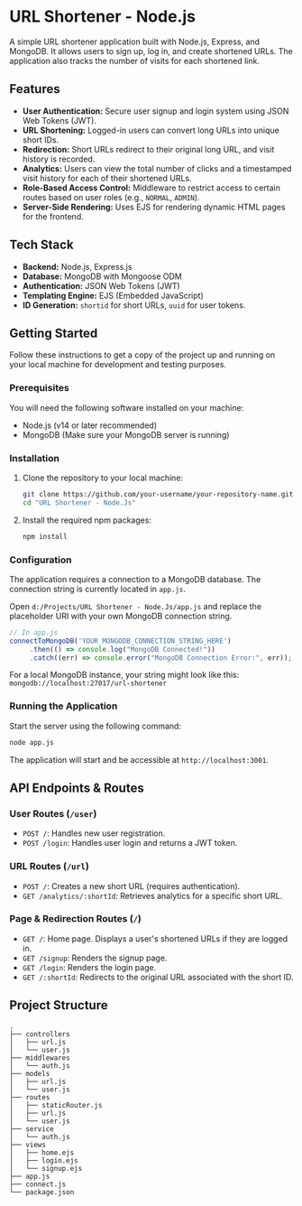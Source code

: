 # URL Shortener - Node.js

A simple URL shortener application built with Node.js, Express, and MongoDB. It allows users to sign up, log in, and create shortened URLs. The application also tracks the number of visits for each shortened link.

## Features

-   **User Authentication:** Secure user signup and login system using JSON Web Tokens (JWT).
-   **URL Shortening:** Logged-in users can convert long URLs into unique short IDs.
-   **Redirection:** Short URLs redirect to their original long URL, and visit history is recorded.
-   **Analytics:** Users can view the total number of clicks and a timestamped visit history for each of their shortened URLs.
-   **Role-Based Access Control:** Middleware to restrict access to certain routes based on user roles (e.g., `NORMAL`, `ADMIN`).
-   **Server-Side Rendering:** Uses EJS for rendering dynamic HTML pages for the frontend.

## Tech Stack

-   **Backend:** Node.js, Express.js
-   **Database:** MongoDB with Mongoose ODM
-   **Authentication:** JSON Web Tokens (JWT)
-   **Templating Engine:** EJS (Embedded JavaScript)
-   **ID Generation:** `shortid` for short URLs, `uuid` for user tokens.

## Getting Started

Follow these instructions to get a copy of the project up and running on your local machine for development and testing purposes.

### Prerequisites

You will need the following software installed on your machine:

-   Node.js (v14 or later recommended)
-   MongoDB (Make sure your MongoDB server is running)

### Installation

1.  Clone the repository to your local machine:
    ```sh
    git clone https://github.com/your-username/your-repository-name.git
    cd "URL Shortener - Node.Js"
    ```

2.  Install the required npm packages:
    ```sh
    npm install
    ```

### Configuration

The application requires a connection to a MongoDB database. The connection string is currently located in `app.js`.

Open `d:/Projects/URL Shortener - Node.Js/app.js` and replace the placeholder URI with your own MongoDB connection string.

```javascript
// In app.js
connectToMongoDB('YOUR_MONGODB_CONNECTION_STRING_HERE')
     .then(() => console.log("MongoDB Connected!"))
     .catch((err) => console.error("MongoDB Connection Error:", err));
```

For a local MongoDB instance, your string might look like this: `mongodb://localhost:27017/url-shortener`

### Running the Application

Start the server using the following command:

```sh
node app.js
```

The application will start and be accessible at `http://localhost:3001`.

## API Endpoints & Routes

### User Routes (`/user`)
-   `POST /`: Handles new user registration.
-   `POST /login`: Handles user login and returns a JWT token.

### URL Routes (`/url`)
-   `POST /`: Creates a new short URL (requires authentication).
-   `GET /analytics/:shortId`: Retrieves analytics for a specific short URL.

### Page & Redirection Routes (`/`)
-   `GET /`: Home page. Displays a user's shortened URLs if they are logged in.
-   `GET /signup`: Renders the signup page.
-   `GET /login`: Renders the login page.
-   `GET /:shortId`: Redirects to the original URL associated with the short ID.

## Project Structure

```
.
├── controllers
│   ├── url.js
│   └── user.js
├── middlewares
│   └── auth.js
├── models
│   ├── url.js
│   └── user.js
├── routes
│   ├── staticRouter.js
│   ├── url.js
│   └── user.js
├── service
│   └── auth.js
├── views
│   ├── home.ejs
│   ├── login.ejs
│   └── signup.ejs
├── app.js
├── connect.js
└── package.json
```